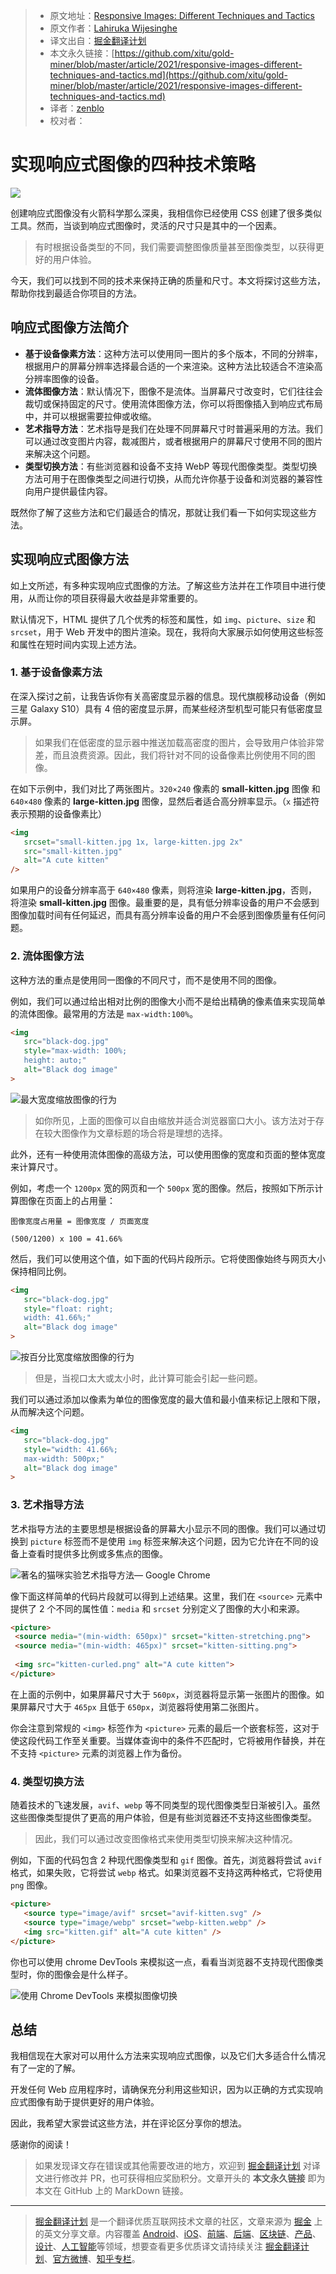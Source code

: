> * 原文地址：[Responsive Images: Different Techniques and Tactics](https://blog.bitsrc.io/responsive-images-different-techniques-and-tactics-6045a1fa7ea2)
> * 原文作者：[Lahiruka Wijesinghe](https://medium.com/@lahiruka_)
> * 译文出自：[掘金翻译计划](https://github.com/xitu/gold-miner)
> * 本文永久链接：[https://github.com/xitu/gold-miner/blob/master/article/2021/responsive-images-different-techniques-and-tactics.md](https://github.com/xitu/gold-miner/blob/master/article/2021/responsive-images-different-techniques-and-tactics.md)
> * 译者：[zenblo](https://github.com/zenblo)
> * 校对者：

# 实现响应式图像的四种技术策略

![](https://cdn-images-1.medium.com/max/5760/1*AeGGYFx8qjpVRaSw4jPPzQ.jpeg)

创建响应式图像没有火箭科学那么深奥，我相信你已经使用 CSS 创建了很多类似工具。然而，当谈到响应式图像时，灵活的尺寸只是其中的一个因素。

> 有时根据设备类型的不同，我们需要调整图像质量甚至图像类型，以获得更好的用户体验。

今天，我们可以找到不同的技术来保持正确的质量和尺寸。本文将探讨这些方法，帮助你找到最适合你项目的方法。

## 响应式图像方法简介

* **基于设备像素方法**：这种方法可以使用同一图片的多个版本，不同的分辨率，根据用户的屏幕分辨率选择最合适的一个来渲染。这种方法比较适合不渲染高分辨率图像的设备。
* **流体图像方法**：默认情况下，图像不是流体。当屏幕尺寸改变时，它们往往会裁切或保持固定的尺寸。使用流体图像方法，你可以将图像插入到响应式布局中，并可以根据需要拉伸或收缩。
* **艺术指导方法**：艺术指导是我们在处理不同屏幕尺寸时普遍采用的方法。我们可以通过改变图片内容，裁减图片，或者根据用户的屏幕尺寸使用不同的图片来解决这个问题。
* **类型切换方法**：有些浏览器和设备不支持 WebP 等现代图像类型。类型切换方法可用于在图像类型之间进行切换，从而允许你基于设备和浏览器的兼容性向用户提供最佳内容。

既然你了解了这些方法和它们最适合的情况，那就让我们看一下如何实现这些方法。

## 实现响应式图像方法

如上文所述，有多种实现响应式图像的方法。了解这些方法并在工作项目中进行使用，从而让你的项目获得最大收益是非常重要的。

默认情况下，HTML 提供了几个优秀的标签和属性，如 `img`、`picture`、`size` 和 `srcset`，用于 Web 开发中的图片渲染。现在，我将向大家展示如何使用这些标签和属性在短时间内实现上述方法。

### 1. 基于设备像素方法

在深入探讨之前，让我告诉你有关高密度显示器的信息。现代旗舰移动设备（例如三星 Galaxy S10）具有 4 倍的密度显示屏，而某些经济型机型可能只有低密度显示屏。

> 如果我们在低密度的显示器中推送加载高密度的图片，会导致用户体验非常差，而且浪费资源。因此，我们将针对不同的设备像素比例使用不同的图像。

在如下示例中，我们对比了两张图片。`320×240` 像素的 **small-kitten.jpg** 图像 和 `640×480` 像素的 **large-kitten.jpg** 图像，显然后者适合高分辨率显示。（`x` 描述符表示预期的设备像素比）

```html
<img 
   srcset="small-kitten.jpg 1x, large-kitten.jpg 2x"
   src="small-kitten.jpg" 
   alt="A cute kitten" 
/>
```

如果用户的设备分辨率高于 `640×480` 像素，则将渲染 **large-kitten.jpg**，否则，将渲染 **small-kitten.jpg** 图像。最重要的是，具有低分辨率设备的用户不会感到图像加载时间有任何延迟，而具有高分辨率设备的用户不会感到图像质量有任何问题。

### 2. 流体图像方法

这种方法的重点是使用同一图像的不同尺寸，而不是使用不同的图像。

例如，我们可以通过给出相对比例的图像大小而不是给出精确的像素值来实现简单的流体图像。最常用的方法是 `max-width:100%`。

```html
<img 
   src="black-dog.jpg" 
   style="max-width: 100%; 
   height: auto;"
   alt="Black dog image"
>
```

![最大宽度缩放图像的行为](https://cdn-images-1.medium.com/max/2000/1*qRrsflBr2ijjicwLijLZxw.gif)

> 如你所见，上面的图像可以自由缩放并适合浏览器窗口大小。该方法对于存在较大图像作为文章标题的场合将是理想的选择。

此外，还有一种使用流体图像的高级方法，可以使用图像的宽度和页面的整体宽度来计算尺寸。

例如，考虑一个 `1200px` 宽的网页和一个 `500px` 宽的图像。然后，按照如下所示计算图像在页面上的占用量：

```
图像宽度占用量 = 图像宽度 / 页面宽度

(500/1200) x 100 = 41.66%
```

然后，我们可以使用这个值，如下面的代码片段所示。它将使图像始终与网页大小保持相同比例。

```html
<img 
   src="black-dog.jpg" 
   style="float: right;
   width: 41.66%;"
   alt="Black dog image"
>
```

![按百分比宽度缩放图像的行为](https://cdn-images-1.medium.com/max/2000/1*71Fwlv3IISxAwLGUZNyFXw.gif)

> 但是，当视口太大或太小时，此计算可能会引起一些问题。

我们可以通过添加以像素为单位的图像宽度的最大值和最小值来标记上限和下限，从而解决这个问题。

```html
<img 
   src="black-dog.jpg" 
   style="width: 41.66%;
   max-width: 500px;"
   alt="Black dog image"
>
```

### 3. 艺术指导方法

艺术指导方法的主要思想是根据设备的屏幕大小显示不同的图像。我们可以通过切换到 `picture` 标签而不是使用 `img` 标签来解决这个问题，因为它允许在不同的设备上查看时提供多比例或多焦点的图像。

![著名的[猫咪实验艺术指导方法](https://googlechrome.github.io/samples/picture-element/)— Google Chrome](https://cdn-images-1.medium.com/max/2000/1*owaoaROx5LN6QVYe6edlEg.gif)

像下面这样简单的代码片段就可以得到上述结果。这里，我们在 `<source>` 元素中提供了 2 个不同的属性值：`media` 和 `srcset` 分别定义了图像的大小和来源。

```html
<picture>
 <source media="(min-width: 650px)" srcset="kitten-stretching.png">
 <source media="(min-width: 465px)" srcset="kitten-sitting.png">
 
 <img src="kitten-curled.png" alt="A cute kitten">
</picture>
```

在上面的示例中，如果屏幕尺寸大于 `560px`，浏览器将显示第一张图片的图像。如果屏幕尺寸大于 `465px` 且低于 `650px`，浏览器将使用第二张图片。

你会注意到常规的 `<img>` 标签作为 `<picture>` 元素的最后一个嵌套标签，这对于使这段代码工作至关重要。当媒体查询中的条件不匹配时，它将被用作替换，并在不支持 `<picture>` 元素的浏览器上作为备份。

### 4. 类型切换方法

随着技术的飞速发展，`avif`、`webp` 等不同类型的现代图像类型日渐被引入。虽然这些图像类型提供了更高的用户体验，但是有些浏览器还不支持这些图像类型。

> 因此，我们可以通过改变图像格式来使用类型切换来解决这种情况。

例如，下面的代码包含 2 种现代图像类型和 `gif` 图像。首先，浏览器将尝试 `avif` 格式，如果失败，它将尝试 `webp` 格式。如果浏览器不支持这两种格式，它将使用 `png` 图像。

```html
<picture>
   <source type="image/avif" srcset="avif-kitten.svg" />
   <source type="image/webp" srcset="webp-kitten.webp" />
   <img src="kitten.gif" alt="A cute kitten" />
</picture>
```

你也可以使用 chrome DevTools 来模拟这一点，看看当浏览器不支持现代图像类型时，你的图像会是什么样子。

![使用 Chrome DevTools 来模拟图像切换](https://cdn-images-1.medium.com/max/2706/1*6Ey8MZsWnVkB74lQYfOBBw.gif)

## 总结

我相信现在大家对可以用什么方法来实现响应式图像，以及它们大多适合什么情况有了一定的了解。

开发任何 Web 应用程序时，请确保充分利用这些知识，因为以正确的方式实现响应式图像有助于提供更好的用户体验。

因此，我希望大家尝试这些方法，并在评论区分享你的想法。

感谢你的阅读！

> 如果发现译文存在错误或其他需要改进的地方，欢迎到 [掘金翻译计划](https://github.com/xitu/gold-miner) 对译文进行修改并 PR，也可获得相应奖励积分。文章开头的 **本文永久链接** 即为本文在 GitHub 上的 MarkDown 链接。

---

> [掘金翻译计划](https://github.com/xitu/gold-miner) 是一个翻译优质互联网技术文章的社区，文章来源为 [掘金](https://juejin.im) 上的英文分享文章。内容覆盖 [Android](https://github.com/xitu/gold-miner#android)、[iOS](https://github.com/xitu/gold-miner#ios)、[前端](https://github.com/xitu/gold-miner#前端)、[后端](https://github.com/xitu/gold-miner#后端)、[区块链](https://github.com/xitu/gold-miner#区块链)、[产品](https://github.com/xitu/gold-miner#产品)、[设计](https://github.com/xitu/gold-miner#设计)、[人工智能](https://github.com/xitu/gold-miner#人工智能)等领域，想要查看更多优质译文请持续关注 [掘金翻译计划](https://github.com/xitu/gold-miner)、[官方微博](http://weibo.com/juejinfanyi)、[知乎专栏](https://zhuanlan.zhihu.com/juejinfanyi)。
